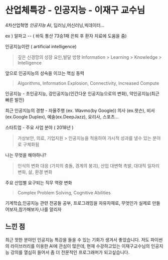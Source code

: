 # 산업체특강 - 인공지능 - 이재구 교수님

4차산업혁명 *인공지능 AI*, 딥러닝,머신러닝,빅데이터...


ex ) 알파고 -- ( 바둑 통산 73승1패 은퇴 후 환자 치료에 도움을 줌)

인공지능이란 ( artificial intelligence) 
>깊은 신경망의 성장 요인,발달 방향
Information > Learning > Knowledge > Intelligence

앞으로 인공지능의 성숙을 이끄는 핵심 동력
>Algorithms, Information Explosion, Connectivity, Increased Compute

인공지능 - 초인공지능, 강인공지능(인간다운 인공지능으로의 변화), 약인공지능(최근 빠른 발전)

최근 인공지능의 경향 - 자율주행 (ex. Wavmo(by Google))
의사 (ex.왓슨), 비서(ex.Google Duplex), 예술(ex.DeepJazz), 요리사, 스포츠...

스타트업 - 주요 사업 분야 ( 2018년 )
>가상보안, 의료, 기업지원  > 인공지능을 적용하여 가시적 성과를 낼수 있는 분야로 구체화됨

나는 무엇을 해야하나?
>인식의 변화 대응 (가치의 충돌, 경계의 붕괴), 산업 대변혁 촉발, 대대적 일자리 변화, 삶, 환경 변화

주요 산업별 요구되는 직무 역량 변화
>Complex Problem Solving, Cognitive Abilities

기계학습,인공지능 관련 전공들 공부, 프로그래밍을 자유자재로, 무엇인가 실제로 만들어보자,참가해보자,나를 알리자

## 느낀 점
  최근 핫한 분야인 인공지능 특강을 들을 수 있는 기회가 생겨서 좋았습니다.
  저도 파이썬의 라이브러리를 이용한 AI에 관심이 많은데, 현재 수강하고있는 이재구교수님의 인공지능 강의를 열심히 들어서
  좀 더 전문적인 프로그래머가 되고싶습니다.
